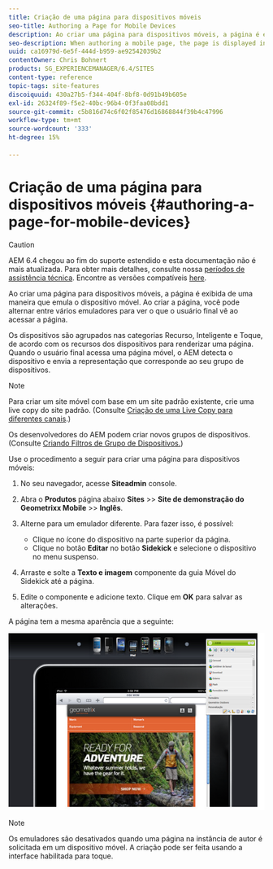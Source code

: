 ```yaml
---
title: Criação de uma página para dispositivos móveis
seo-title: Authoring a Page for Mobile Devices
description: Ao criar uma página para dispositivos móveis, a página é exibida de uma maneira que emula o dispositivo móvel. Ao criar a página, você pode alternar entre vários emuladores para ver o que o usuário final vê ao acessar a página.
seo-description: When authoring a mobile page, the page is displayed in a way that emulates the mobile device. When authoring the page, you can switch between several emulators to see what the end-user sees when accessing the page.
uuid: ca16979d-6e5f-444d-b959-ae92542039b2
contentOwner: Chris Bohnert
products: SG_EXPERIENCEMANAGER/6.4/SITES
content-type: reference
topic-tags: site-features
discoiquuid: 430a27b5-f344-404f-8bf8-0d91b49b605e
exl-id: 26324f89-f5e2-40bc-96b4-0f3faa08bdd1
source-git-commit: c5b816d74c6f02f85476d16868844f39b4c47996
workflow-type: tm+mt
source-wordcount: '333'
ht-degree: 15%

---
```


# Criação de uma página para dispositivos móveis  {#authoring-a-page-for-mobile-devices}

>[!CAUTION]
>
>AEM 6.4 chegou ao fim do suporte estendido e esta documentação não é mais atualizada. Para obter mais detalhes, consulte nossa [períodos de assistência técnica](https://helpx.adobe.com/br/support/programs/eol-matrix.html). Encontre as versões compatíveis [here](https://experienceleague.adobe.com/docs/).

Ao criar uma página para dispositivos móveis, a página é exibida de uma maneira que emula o dispositivo móvel. Ao criar a página, você pode alternar entre vários emuladores para ver o que o usuário final vê ao acessar a página.

Os dispositivos são agrupados nas categorias Recurso, Inteligente e Toque, de acordo com os recursos dos dispositivos para renderizar uma página. Quando o usuário final acessa uma página móvel, o AEM detecta o dispositivo e envia a representação que corresponde ao seu grupo de dispositivos.

>[!NOTE]
>
>Para criar um site móvel com base em um site padrão existente, crie uma live copy do site padrão. (Consulte [Criação de uma Live Copy para diferentes canais](/help/sites-administering/msm-livecopy.md).)
>
>Os desenvolvedores do AEM podem criar novos grupos de dispositivos. (Consulte [Criando Filtros de Grupo de Dispositivos.](/help/sites-developing/groupfilters.md))

Use o procedimento a seguir para criar uma página para dispositivos móveis:

1. No seu navegador, acesse **Siteadmin** console.
1. Abra o **Produtos** página abaixo **Sites** >> **Site de demonstração do Geometrixx Mobile** >> **Inglês**.

1. Alterne para um emulador diferente. Para fazer isso, é possível:

   * Clique no ícone do dispositivo na parte superior da página.
   * Clique no botão **Editar** no botão **Sidekick** e selecione o dispositivo no menu suspenso.

1. Arraste e solte a **Texto e imagem** componente da guia Móvel do Sidekick até a página.
1. Edite o componente e adicione texto. Clique em **OK** para salvar as alterações.

A página tem a mesma aparência que a seguinte:

![mobileipademu](assets/mobileipademu.png)

>[!NOTE]
>
>Os emuladores são desativados quando uma página na instância de autor é solicitada em um dispositivo móvel. A criação pode ser feita usando a interface habilitada para toque.
